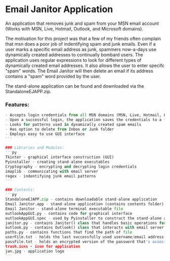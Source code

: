 # Email Janitor Application
An application that removes junk and spam from your MSN email account (Works with MSN, Live, Hotmail, Outlook, and Microsoft domains). 

The motivation for this project was that a few of my friends often complain that msn does a poor job of indentifying 
spam and junk emails. Even if a user marks a specific email address as junk, spammers now-a-days use dynamically created addresses to 
continually bombard users. The application uses regular expressions to look for different types of dynamically created email addresses.
It also allows the user to enter specifc "spam" words. The Email Janitor will then delete an email if its address contains a "spam"
word provided by the user. 

The stand-alone application can be found and downloaded via the StandaloneEJAPP.zip.

### Features:
```py
- Accepts login credentials from all MSN domains (MSN, Live, Hotmail, Outlook, and Microsoft)
- Upon a successful login, the application saves the credentials to a file, allowing the user to quickly login next time
- Looks for patterns used in dynamically created spam emails
- Has option to delete from Inbox or Junk folder
- Employs easy to use GUI interface
'''

### Libraries and Modules:
'''py
Tkinter - graphical interface construction (GUI)
Pyinstaller - creating stand-alone executables
Cryptography - encrypting and decrypting login credentials 
imaplib - communicating with email server
regex - indentifying junk email patterns
'''

### Contents:
'''py 
StandaloneEJAPP.zip - contains downloadable stand-alone application
Email Janitor.app - stand-alone application (contains contents folder)
Email Janitor - stand-alone terminal executable file 
outlookAppGUI.py - contains code for graphical interface
outlookAppGUI.spec - used by Pyinstaller to construct the stand-alone app 
janitor.py - contains Janitor() class that handles basic operations for application
outlook.py - contains Outlook() class that interacts with email server (*adapted from https://github.com/awangga/outlook)
paths.py - contains functions that find the path of file 
userFile.txt - holds the last successfully used username/email address (default - sample@msn.com) 
passFile.txt - holds an encrypted version of the password that's associated with the last successfully used username
trash.icns - icon for application
jan.jpg - application logo
'''






